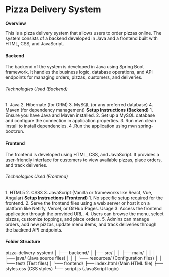 <h1>Pizza Delivery System</h1>
<b>Overview</b>
<p>
This is a pizza delivery system that allows users to order pizzas online. The system consists of a backend developed in Java and a frontend built with HTML, CSS, and JavaScript.
</p>

<h4>Backend</h4>
<p>The backend of the system is developed in Java using Spring Boot framework. It handles the business logic, database operations, and API endpoints for managing orders, pizzas, customers, and deliveries.</p>

<h6>Technologies Used (Backend)</h6>
1. Java
2. Hibernate (for ORM)
3. MySQL (or any preferred database)
4. Maven (for dependency management)
<b>Setup Instructions (Backend)</b>
1. Ensure you have Java and Maven installed.
2. Set up a MySQL database and configure the connection in application.properties.
3. Run mvn clean install to install dependencies.
4 .Run the application using mvn spring-boot:run.
<h4>Frontend</h4>
<p>The frontend is developed using HTML, CSS, and JavaScript. It provides a user-friendly interface for customers to view available pizzas, place orders, and track deliveries.</p>

<h6>Technologies Used (Frontend)</h6>
1. HTML5
2. CSS3
3. JavaScript (Vanilla or frameworks like React, Vue, Angular)
<b>Setup Instructions (Frontend)</b>
1. No specific setup required for the frontend.
2. Serve the frontend files using a web server or host it on a platform like Netlify, Vercel, or GitHub Pages.
Usage
3. Access the frontend application through the provided URL.
4. Users can browse the menu, select pizzas, customize toppings, and place orders.
5. Admins can manage orders, add new pizzas, update menu items, and track deliveries through the backend API endpoints.


<h4>Folder Structure</h4>
pizza-delivery-system/
│
├── backend/
│   ├── src/
│   │   ├── main/
│   │   │   ├── java/             (Java source files)
│   │   │   └── resources/        (Configuration files)
│   │   └── test/                 (Test files)
│
└── frontend/
    ├── index.html                (Main HTML file)
    ├── styles.css                (CSS styles)
    └── script.js                 (JavaScript logic)
